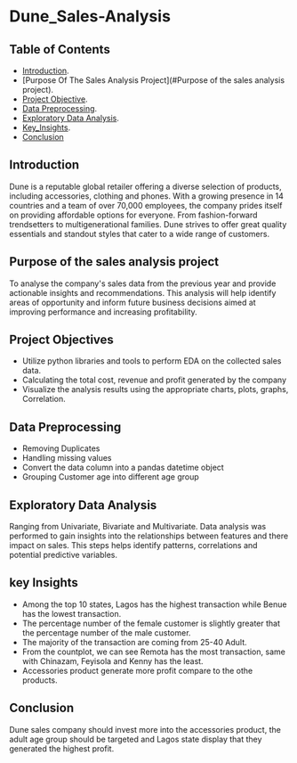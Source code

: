 # Dune_Sales-Analysis

## Table of Contents 
- [Introduction](#introduction).
- [Purpose Of The Sales Analysis Project](#Purpose of the sales analysis project).
- [Project Objective](#project-objective).
- [Data Preprocessing](#data-preprocessing).
- [Exploratory Data Analysis](#EDA).
- [Key_Insights](#key-insights).
- [Conclusion](#conclusion)

## Introduction
Dune is a reputable global retailer offering a diverse selection of products, including accessories, clothing and phones. With a growing presence in 14 countries and a team of over 70,000 employees, the company prides itself on providing affordable options for everyone. From fashion-forward trendsetters to multigenerational families. Dune strives to offer great quality essentials and standout styles that cater to a wide range of customers.

## Purpose of the sales analysis project
To analyse the company's sales data from the previous year and provide actionable insights and recommendations. This analysis will help identify areas of opportunity and inform future business decisions aimed at improving performance and increasing profitability.

## Project Objectives
* Utilize python libraries and tools to perform EDA on the collected sales data.
* Calculating the total cost, revenue and profit generated by the company
* Visualize the analysis results using the appropriate charts, plots, graphs, Correlation.

## Data Preprocessing
* Removing Duplicates
* Handling missing values
* Convert the data column into a pandas datetime object
* Grouping Customer age into different age group

## Exploratory Data Analysis
Ranging from Univariate, Bivariate and Multivariate. Data analysis was performed to gain insights into the relationships between features and there impact on sales. This steps helps identify patterns, correlations and potential predictive variables.

## key Insights
* Among the top 10 states, Lagos has the highest transaction while Benue has the lowest transaction.
* The percentage number of the female customer is slightly greater that the percentage number of the male customer.
* The majority of the transaction are coming from 25-40 Adult.
* From the countplot, we can see Remota has the most transaction, same with Chinazam, Feyisola and Kenny has the least.
* Accessories product generate more profit compare to the othe products.

## Conclusion
Dune sales company should invest more into the accessories product, the adult age group should be targeted and Lagos state display that they generated the highest profit.

